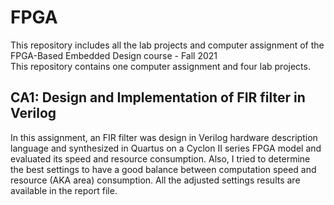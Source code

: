 # FPGA
 This repository includes all the lab projects and computer assignment of the FPGA-Based Embedded Design course - Fall 2021 <br />
 This repository contains one computer assignment and four lab projects.

 ## CA1: Design and Implementation of FIR filter in Verilog
 In this assignment, an FIR filter was design in Verilog hardware description language and synthesized in Quartus on a Cyclon II series FPGA model and evaluated its speed and resource consumption. Also, I tried to determine the best settings to have a good balance between computation speed and resource (AKA area) consumption. All the adjusted settings results are available in the report file.
